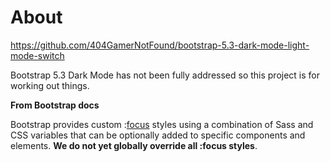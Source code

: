 ﻿# About

https://github.com/404GamerNotFound/bootstrap-5.3-dark-mode-light-mode-switch


Bootstrap 5.3 Dark Mode has not been fully addressed so this project is for working out things.

**From Bootstrap docs**

Bootstrap provides custom :[focus](https://getbootstrap.com/docs/5.3/customize/css-variables/#focus-variables) styles using a combination of Sass and CSS variables that can be optionally added to specific components and elements. **We do not yet globally override all :focus styles**.